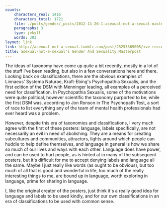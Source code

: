 ```yaml
---
counts:
    characters_real: 1416
    characters_total: 1721
    file: ./posts/gender/_posts/2012-11-26-1-asexual-not-a-sexual-masterpost.markdown
    paragraphs: 3
    type: jekyll
    words: 303
layout: link
link: http://asexual-not-a-sexual.tumblr.com/post/28253369005/ive-recieved-a-lot-of-requests-for-a
title: asexual-not-a-sexual's Gender And Sexuality Masterpost
---
```


The ideas of taxonomy have come up quite a bit recently, mostly in a lot of the stuff I've been reading, but also in a few conversations here and there. Looking back on classifications, there are the obvious examples of Linnaeus' Systema Naturae, Kraft-Ebing's Psychopathia Sexualis, and the first edition of the DSM with Menninger leading, all examples of a perceived need for classification. In Psychopathia Sexualis, some of the motivations were quite political, however scientific the taxonomy purported to be; while the first DSM was, according to Jon Ronson in The Psychopath Test, a sort of race to list everything any of the team of mental health professionals had ever heard was a problem.

However, despite this era of taxonomies and classifications, I very much agree with the first of these posters: language, labels specifically, are not necessarily an evil in need of abolishing.  They are a means for creating subcultures and communities, attractors, lights around which people can huddle to help define themselves, and language in general is how we share so much of our lives and ways with each other.  Language does have power, and can be used to hurt people, as is hinted at in many of the subsequent posters, but it's difficult for me to accept denying labels and language all the same.  Maybe I just really like words (as ought to be obvious), but too much of all that is good and wonderful in life, too much of the really interesting things to me, are bound up in language, worth exploring in language, prime for sharing in language.

I, like the original creator of the posters, just think it's a really good idea for language and labels to be used kindly, and for our own classifications in an era of classifications to be used with common sense.
